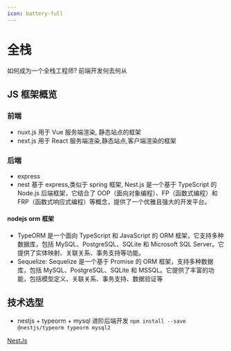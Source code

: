 ```yaml
---
icon: battery-full
---
```


# 全栈

如何成为一个全栈工程师? 前端开发何去何从

## JS 框架概览

### 前端

- nuxt.js 用于 Vue 服务端渲染, 静态站点的框架
- next.js 用于 React 服务端渲染,静态站点,客户端渲染的框架

### 后端

- express
- nest 基于 express,类似于 spring 框架, Nest.js 是一个基于 TypeScript 的 Node.js 后端框架，它结合了 OOP（面向对象编程）、FP（函数式编程）和 FRP（函数式响应式编程）等概念，提供了一个优雅且强大的开发平台。

#### nodejs orm 框架

- TypeORM 是一个面向 TypeScript 和 JavaScript 的 ORM 框架，它支持多种数据库，包括 MySQL、PostgreSQL、SQLite 和 Microsoft SQL Server。它提供了实体映射、关联关系、事务支持等功能。
- Sequelize: Sequelize 是一个基于 Promise 的 ORM 框架，支持多种数据库，包括 MySQL、PostgreSQL、SQLite 和 MSSQL。它提供了丰富的功能，包括模型定义、关联关系、事务支持、数据验证等

## 技术选型

- nestjs + typeorm + mysql 进阶后端开发 `npm install --save @nestjs/typeorm typeorm mysql2`

[NestJs](./frameworks/Nestjs)